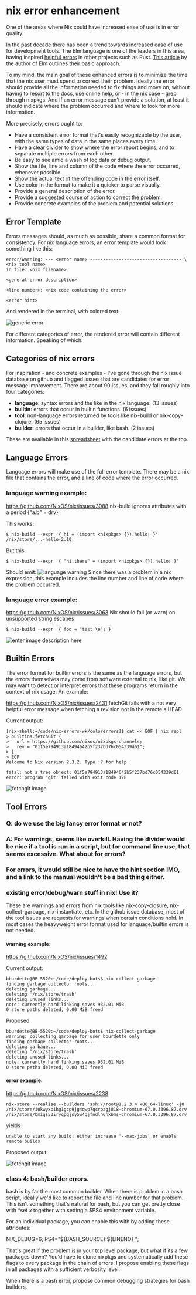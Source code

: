

# nix error enhancement

One of the areas where Nix could have increased ease of use is in error quality.  

In the past decade there has been a trend towards increased ease of use for development tools.  The Elm language is one of the leaders in this area, having inspired [helpful errors](https://blog.rust*lang.org/2016/08/10/Shape*of*errors*to*come.html) in other projects such as Rust.  [This article](https://elm*lang.org/news/compiler*errors*for*humans) by the author of Elm outlines their basic approach.

To my mind, the main goal of these enhanced errors is to minimize the time that the nix user must spend to correct their problem.  Ideally the error should provide all the information needed to fix things and move on, without having to resort to the docs, use online help, or - in the nix case - grep through nixpkgs.  And if an error message can't provide a solution, at least it should indicate where the problem occurred and where to look for more information.

More precisely, errors ought to: 
* Have a consistent error format that's easily recognizable by the user, with the same types of data in the same places every time.
* Have a clear divider to show where the error report begins, and to separate multiple errors from each other.
* Be easy to see amid a wash of log data or debug output.
* Show the file, line and column of the code where the error occurred, whenever possible.
* Show the actual text of the offending code in the error itself.
* Use color in the format to make it a quicker to parse visually.
* Provide a general description of the error.
* Provide a suggested course of action to correct the problem.
* Provide concrete examples of the problem and potential solutions.

## Error Template

Errors messages should, as much as possible, share a common format for consistency.   For nix language errors, an error template would look something like this:

    error/warning: --- <error name> ----------------------------------- \<nix tool name>
    in file: <nix filename>
    
    <general error description>
    
    <line number>: <nix code containing the error>
                              
    <error hint>

And rendered in the terminal, with colored text:

![generic error](https://bots.practica.site/static/nixerr-imgs/generic.png)

For different categories of error, the rendered error will contain different information.  Speaking of which:

## Categories of nix errors

For inspiration - and concrete examples - I've gone through the nix issue database on github and flagged issues that are candidates for error message improvement.  There are about 90 issues, and they fall roughly into four categories:

  * **language**: syntax errors and the like in the nix language. (13 issues)
  * **builtin**: errors that occur in builtin functions. (6 issues)
  * **tool**: non-language  errors returned by tools like nix-build or nix-copy-clojure. (65 issues)
  * **builder**: errors that occur in a builder, like bash. (2 issues) 

These are available in this [spreadsheet](https://docs.google.com/spreadsheets/d/1YeMT8nQPaMaZWLKE0IqVY5o8XvfiNbhuv1TWWZ0VwJk/edit#gid=1201267462) with the candidate errors at the top.

## Language Errors

Language errors will make use of the full error template.  There may be a nix file that contains the error, and a line of code where the error occurred.  

### language warning example:
https://github.com/NixOS/nix/issues/3088
nix-build ignores attributes with a period {"a.b" = drv}

This works:

	$ nix-build --expr '{ hi = (import <nixpkgs> {}).hello; }'
	/nix/store/...-hello-2.10


But this:

	$ nix-build --expr '{ "hi.there" = (import <nixpkgs> {}).hello; }'

Should emit:
![language warning](https://bots.practica.site/static/nixerr-imgs/attributename.png)
Since there was a problem in a nix expression, this example includes the line number and line of code where the problem occurred.

### language error example:
https://github.com/NixOS/nix/issues/3063
Nix should fail (or warn) on unsupported string escapes

	$ nix-build --expr '{ foo = "test \e"; }'

![enter image description here](https://bots.practica.site/static/nixerr-imgs/escapechar.png)        
## Builtin Errors

The error format for builtin errors is the same as the language errors, but the errors themselves may come from software external to nix, like git.  We may want to detect or interpret errors that these programs return in the context of nix usage.  An example:

https://github.com/NixOS/nix/issues/2431
fetchGit fails with a not very helpful error message when fetching a revision not in the remote's HEAD

Current output:

```
[nix-shell:~/code/nix-errors-wk/colorerrors]$ cat << EOF | nix repl
> builtins.fetchGit {
>   url = https://github.com/nixos/nixpkgs-channels;
>   rev = "01f5e794913a18494642b5f237bd76c054339d61";
> }
> EOF
Welcome to Nix version 2.3.2. Type :? for help.

fatal: not a tree object: 01f5e794913a18494642b5f237bd76c054339d61
error: program 'git' failed with exit code 128
```

![fetchgit image](https://bots.practica.site/static/nixerr-imgs/fetchgit.png)
##  Tool Errors

### Q: do we use the big fancy error format or not?  
### A: For warnings, seems like overkill.  Having the divider would be nice if a tool is run in a script, but for command line use, that seems excessive.  What about for errors?
### For errors, it would still be nice to have the hint section IMO, and a link to the manual wouldn't be a bad thing either.

### existing error/debug/warn stuff in nix!  Use it?

These are warnings and errors from nix tools like nix-copy-closure, nix-collect-garbage, nix-instantiate, etc.  In the github issue database, most of the tool issues are requests for warnings when certain conditions hold.  In most cases the heavyweight error format used for language/builtin errors is not needed.  

#### warning example: 
https://github.com/NixOS/nix/issues/1492

Current output:
```
bburdette@BB-5520:~/code/deploy-bots$ nix-collect-garbage 
finding garbage collector roots...
deleting garbage...
deleting '/nix/store/trash'
deleting unused links...
note: currently hard linking saves 932.01 MiB
0 store paths deleted, 0.00 MiB freed
```

Proposed:
```
bburdette@BB-5520:~/code/deploy-bots$ nix-collect-garbage 
warning: collecting garbage for user bburdette only
finding garbage collector roots...
deleting garbage...
deleting '/nix/store/trash'
deleting unused links...
note: currently hard linking saves 932.01 MiB
0 store paths deleted, 0.00 MiB freed
```

#### error example: 
https://github.com/NixOS/nix/issues/2238
```
nix-store --realise --builders 'ssh://root@1.2.3.4 x86_64-linux' -j0 /nix/store/i0kwyxpihg1gcp9jg4qwp7qcrpagj818-chromium-67.0.3396.87.drv /nix/store/bmigs53iryqpqjsy5w4qjfndlh6hxbms-chromium-67.0.3396.87.drv
```
yields 

`unable to start any build; either increase '--max-jobs' or enable remote builds`

Proposed output:

![fetchgit image](https://bots.practica.site/static/nixerr-imgs/remote-builder.png)

### class 4:  bash/builder errors.

bash is by far the most common builder.  When there is problem in a bash script, ideally we'd 
like to report the file and line number for that problem.  This isn't something that's natural for bash, but
you can get pretty close with *set *x* together with setting a $PS4 environment variable. 

For an individual package, you can enable this with by adding these attributes:

  NIX_DEBUG=6; 
  PS4="\${BASH_SOURCE}:\${LINENO} ";
 
That's great if the problem is in your top level package, but what if its a few packages down?
You'd have to clone nixpkgs and systematically add these flags to every package in the chain
of errors.  I propose enabling these flags in all packages with a sufficient verbosity level.

When there is a bash error, propose common debugging strategies for bash builders.





